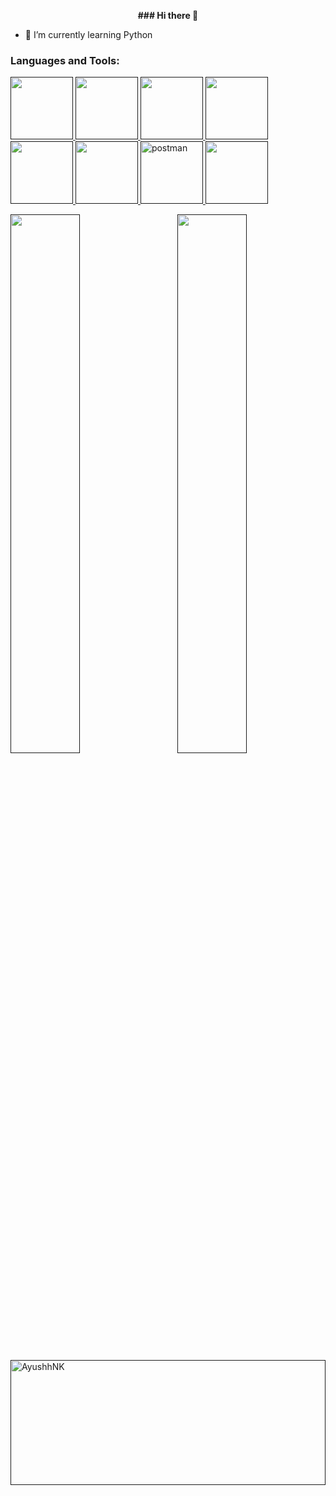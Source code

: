 <p align="center"><b>### Hi there 👋</b></p>



- 🌱 I’m currently learning Python<br>

<!-- - 👯 I’m looking to collaborate on ...
- 🤔 I’m looking for help with ...
- 💬 Ask me about ...
- 📫 How to reach me: ...
- 😄 Pronouns: ...
- ⚡ Fun 
-->

<h3 align="left">Languages and Tools:</h3>
<p align="left"> <a href="" target="_blank" rel="noreferrer"> 
 <img src="https://cdn.jsdelivr.net/gh/devicons/devicon/icons/python/python-original.svg" width="100" height="100"/>        
<img src="https://cdn.jsdelivr.net/gh/devicons/devicon/icons/django/django-plain.svg" width="100" height="100"/>  
<img src="https://cdn.jsdelivr.net/gh/devicons/devicon/icons/react/react-original.svg" width="100" height="100"/>
<img src="https://cdn.jsdelivr.net/gh/devicons/devicon/icons/git/git-original.svg" width="100" height="100"/>
<img src="https://cdn.jsdelivr.net/gh/devicons/devicon/icons/postgresql/postgresql-original.svg" width="100" height="100"/>
<img src="https://cdn.jsdelivr.net/gh/devicons/devicon/icons/sqlite/sqlite-original.svg" width="100" height="100"/>
          
<img src="https://www.vectorlogo.zone/logos/getpostman/getpostman-icon.svg" alt="postman" width="100" height="100"/>  
<img src="https://cdn.jsdelivr.net/gh/devicons/devicon@latest/icons/tailwindcss/tailwindcss-original.svg" width="100" height="100"/> 
</p>

<!--
<div>
<p><img align="left" src="https://seeklogo.com/images/F/fastapi-logo-541BAA112F-seeklogo.com.png" alt="FastAPI" width="25%" height="200"></p>
<p><img align="left" src="https://raw.githubusercontent.com/devicons/devicon/master/icons/python/python-original.svg" alt="python" width="40%" height="200"/></p>
<p><img align="right" src="https://cdn.worldvectorlogo.com/logos/django.svg" alt="django" width="20%" height="200"/></p>
</div>
-->

<img align="left" width="47%" bg_color="red" src="https://github-readme-stats.vercel.app/api?username=AyushhNK&show_icons=true&theme=vision-friendly-dark">
<img align="right" width="47%" src="https://github-readme-stats.vercel.app/api/top-langs/?username=AyushhNK&layout=compact&theme=vision-friendly-dark")(https://github.com/AyushhNK/github-readme-stats">

<p><img align="center" width="100%" height="200px" src="https://github-readme-streak-stats.herokuapp.com/?user=AyushhNK&layout=compact&theme=vision-friendly-dark" alt="AyushhNK" /></p>
